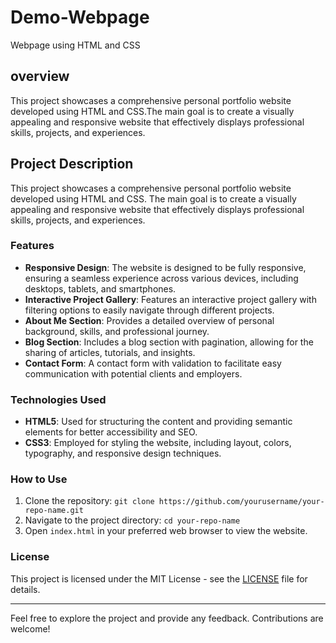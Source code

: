 # Demo-Webpage
Webpage using HTML and CSS

## overview
This project showcases a comprehensive personal portfolio website developed using HTML and CSS.The main goal
is to create a visually appealing and responsive website that effectively displays professional skills,
projects, and experiences.

## Project Description

This project showcases a comprehensive personal portfolio website developed using HTML and CSS. The main goal is to
create a visually appealing and responsive website that effectively displays professional skills, projects, and experiences.

### Features

- **Responsive Design**: The website is designed to be fully responsive, ensuring a seamless experience across various devices, including desktops, tablets, and smartphones.
- **Interactive Project Gallery**: Features an interactive project gallery with filtering options to easily navigate through different projects.
- **About Me Section**: Provides a detailed overview of personal background, skills, and professional journey.
- **Blog Section**: Includes a blog section with pagination, allowing for the sharing of articles, tutorials, and insights.
- **Contact Form**: A contact form with validation to facilitate easy communication with potential clients and employers.

### Technologies Used

- **HTML5**: Used for structuring the content and providing semantic elements for better accessibility and SEO.
- **CSS3**: Employed for styling the website, including layout, colors, typography, and responsive design techniques.

### How to Use

1. Clone the repository: `git clone https://github.com/yourusername/your-repo-name.git`
2. Navigate to the project directory: `cd your-repo-name`
3. Open `index.html` in your preferred web browser to view the website.

### License

This project is licensed under the MIT License - see the [LICENSE](LICENSE) file for details.

---

Feel free to explore the project and provide any feedback. Contributions are welcome!
